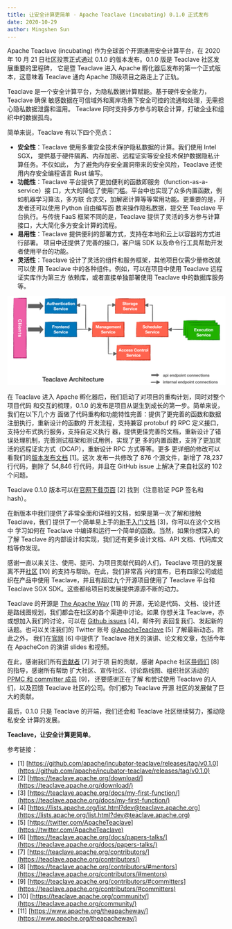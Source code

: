 ```yaml
---
title: 让安全计算更简单 - Apache Teaclave (incubating) 0.1.0 正式发布
date: 2020-10-29
author: Mingshen Sun
---
```


Apache Teaclave (incubating) 作为全球首个开源通用安全计算平台，在 2020 年 10 月
21 日社区投票正式通过 0.1.0 的版本发布。0.1.0 版是 Teaclave 社区发展重要的里程碑，
它是暨 Teaclave 进入 Apache 孵化器后发布的第一个正式版本，这意味着 Teaclave 通向
Apache 顶级项目之路走上了正轨。

Teaclave 是一个安全计算平台，为隐私数据计算赋能。基于硬件安全能力，Teaclave 确保
敏感数据在可信域外和离岸场景下安全可控的流通和处理，无需担心隐私数据泄露和滥用。
Teaclave 同时支持多方参与的联合计算，打破企业和组织中的数据孤岛。

简单来说，Teaclave 有以下四个亮点：

- **安全性**：Teaclave 使用多重安全技术保护隐私数据的计算。我们使用 Intel SGX，
  提供基于硬件隔离、内存加密、远程证实等安全技术保护数据隐私计算任务。不仅如此，
  为了避免内存安全漏洞带来的安全风险，Teaclave 还使用内存安全编程语言 Rust 编写。
- **功能性**：Teaclave 平台提供了更加便利的函数即服务（function-as-a-service）接
  口，大大的降低了使用门槛。平台中也实现了众多内置函数，例如机器学习算法，多方联
  合求交，加解密计算等等常用功能。更重要的是，开发者还可以使用 Python 自由编写函
  数来操作隐私数据，提交至 Teaclave 平台执行。与传统 FaaS 框架不同的是，Teaclave
  提供了灵活的多方参与计算接口，大大简化多方安全计算的流程。
- **易用性**：Teaclave 提供便利的部署方式，支持在本地和云上以容器的方式进行部署。
  项目中还提供了完善的接口，客户端 SDK 以及命令行工具帮助开发者使用平台的功能。
- **灵活性**：Teaclave 设计了灵活的组件和服务框架，其他项目仅需少量修改就可以使
  用 Teaclave 中的各种组件。例如，可以在项目中使用 Teaclave 远程证实库作为第三方
  依赖库，或者直接单独部署使用 Teaclave 中的数据库服务等。
  
![Teaclave Architecture](./img/teaclave-architecture.png)

在 Teaclave 进入 Apache 孵化器后，我们启动了对项目的重构计划，同时对整个项目代码
和交互的梳理，0.1.0 的发布是项目从诞生到成长的第一步。简单来说，我们在以下几个方
面做了代码重构和功能特性完善：提供了更完善的函数和数据注册执行，重新设计的函数的
开发流程，支持兼容 protobuf 的 RPC 定义接口，支持分布式执行服务，支持自定义执行
器，提供更佳完善的文档，重新设计了错误处理机制，完善测试框架和测试用例，实现了更
多的内置函数，支持了更加灵活的远程证实方式（DCAP），重新设计 RPC 方式等等。更多
更详细的修改可以看我们的[版本发布文档](https://github.com/apache/incubator-teaclave/releases/tag/v0.1.0) [1]。这次
发布一共修改了 876 个源文件，新增了 78,237 行代码，删除了 54,846 行代码，并且在
GitHub issue 上解决了来自社区的 102 个问题。

Teaclave 0.1.0 版本可以在[官网下载页面](https://teaclave.apache.org/download/)
[2] 找到（注意验证 PGP 签名和 hash）。

在新版本中我们提供了非常全面和详细的文档，如果是第一次了解和接触 Teaclave，我们
提供了一个简单易上手的[新手入门文档](https://teaclave.apache.org/docs/my-first-function/) [3]，你可以在这个文档中
学习如何在 Teaclave 中编译和运行一个简单的函数。当然，如果你想深入的了解
Teaclave 的内部设计和实现，我们还有更多设计文档、API 文档、代码库文档等你发现。

感谢一直以来关注、使用、提问、为项目贡献代码的人们，Teaclave 项目的发展离不开[社区](https://teaclave.apache.org/community/) [10] 的支持与帮助。在此，我们非常高
兴的宣布，已有四家公司或组织在产品中使用 Teaclave，并且有超过九个开源项目使用了
Teaclave 平台和 Teaclave SGX SDK。这些都给项目的发展提供源源不断的动力。

Teaclave 的开源是 [The Apache Way](https://www.apache.org/theapacheway/) [11] 的
开源，无论是代码、文档、设计还是路线图规划，我们都会在社区的各个渠道中讨论。如果
你想关注 Teaclave，亦或想加入我们的讨论，可以在 [Github issues](https://lists.apache.org/list.html?dev@teaclave.apache.org) [4]，邮件列
表回复我们、发起新的话题。也可以关注我们的 Twitter 账号
[@ApacheTeaclave](https://twitter.com/ApacheTeaclave) [5] 了解最新动态。除此之外，
我们在[官网](https://teaclave.apache.org/docs/papers-talks/) [6] 中提供了
Teaclave 相关的演讲、论文和文章，包括今年在 ApacheCon 的演讲 slides 和视频。

在此，感谢我们所有[贡献者](https://teaclave.apache.org/contributors/) [7] 对于项
目的贡献，感谢 Apache 社区[导师们](https://teaclave.apache.org/contributors/#mentors) [8] 的指导，感谢所有帮助
扩大社区、宣传社区、讨论路线图、组织社区活动的 [PPMC 和 committer 成员](https://teaclave.apache.org/contributors/#committers) [9]，
还要感谢正在了解
和尝试使用 Teaclave 的人们，以及回馈 Teaclave 社区的公司。你们都为 Teaclave 开源
社区的发展做了巨大的贡献。

最后，0.1.0 只是 Teaclave 的开端，我们还会和 Teaclave 社区继续努力，推动隐私安全
计算的发展。

**Teaclave，让安全计算更简单**。

参考链接：

- [1] [https://github.com/apache/incubator-teaclave/releases/tag/v0.1.0](https://github.com/apache/incubator-teaclave/releases/tag/v0.1.0)
- [2] [https://teaclave.apache.org/download/](https://teaclave.apache.org/download/)
- [3] [https://teaclave.apache.org/docs/my-first-function/](https://teaclave.apache.org/docs/my-first-function/)
- [4] [https://lists.apache.org/list.html?dev@teaclave.apache.org](https://lists.apache.org/list.html?dev@teaclave.apache.org)
- [5] [https://twitter.com/ApacheTeaclave](https://twitter.com/ApacheTeaclave)
- [6] [https://teaclave.apache.org/docs/papers-talks/](https://teaclave.apache.org/docs/papers-talks/)
- [7] [https://teaclave.apache.org/contributors/](https://teaclave.apache.org/contributors/)
- [8] [https://teaclave.apache.org/contributors/#mentors](https://teaclave.apache.org/contributors/#mentors)
- [9] [https://teaclave.apache.org/contributors/#committers](https://teaclave.apache.org/contributors/#committers)
- [10] [https://teaclave.apache.org/community/](https://teaclave.apache.org/community/)
- [11] [https://www.apache.org/theapacheway/](https://www.apache.org/theapacheway/)

